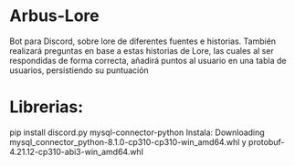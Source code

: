 # Arbus-Lore
Bot para Discord, sobre lore de diferentes fuentes e historias.  También realizará preguntas en base a estas historias de Lore, las cuales al ser respondidas de forma correcta, añadirá puntos al usuario en  una tabla de usuarios, persistiendo su puntuación

# Librerias:
pip install discord.py mysql-connector-python
    Instala: Downloading mysql_connector_python-8.1.0-cp310-cp310-win_amd64.whl  y protobuf-4.21.12-cp310-abi3-win_amd64.whl

